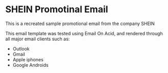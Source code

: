 # SHEIN Promotinal Email

This is a recreated sample promotional email from the company SHEIN

This email template was tested using Email On Acid, and rendered through all major email clients such as:

* Outlook
* Gmail
* Apple iphones
* Google Androids
